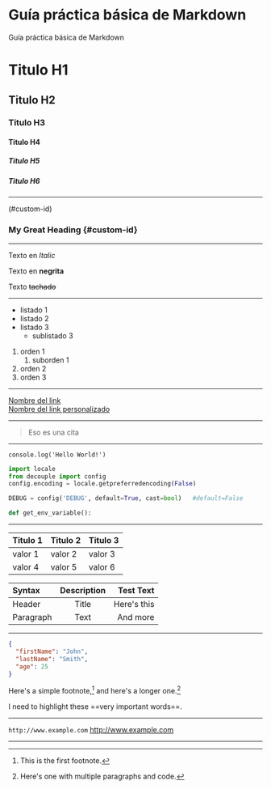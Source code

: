 

# Guía práctica básica de Markdown
Guía práctica básica de Markdown

<!-- Encabezados -->
# Titulo H1
## Titulo H2
### Titulo H3
#### Titulo H4
##### Titulo H5
##### Titulo H6
 <!-- Lineas divisorias ---  o ___ -->
___

<!-- Heading ID -->
(#custom-id)
### My Great Heading {#custom-id}
---
<!-- Texto -->
Texto en *Italic* 

Texto en **negrita**
 
Texto ~~tachado~~ 

<!-- Listas UL y OL -->
---
* listado 1
* listado 2
* listado 3
    * sublistado 3

1. orden 1
    1. suborden 1
2. orden 2
3. orden 3
 
<!-- Links -->
---
[Nombre del link](http://www.eddie.com)   
[Nombre del link personalizado](http://www.eddie.com "Eddie")   

___

<!-- Cita -->

> Eso es una cita

---
<!-- scripts de 1 linea entre backstics-->
`console.log('Hello World!')`

<!-- scripts de varias lineas entre backstics seguido del lenguaje -->
```python
import locale
from decouple import config
config.encoding = locale.getpreferredencoding(False)

DEBUG = config('DEBUG', default=True, cast=bool)   #default=False

def get_env_variable():
```
___
<!-- Tablas -->

|Titulo 1|Titulo 2|Titulo 3|
|--------|--------|--------|
|valor 1 | valor 2| valor 3|
|valor 4 | valor 5| valor 6|

| Syntax      | Description | Test Text          |
| :---        |    :----:   |               ---: |
| Header      | Title       | Here's this        |
| Paragraph   | Text        | And more           |
___

<!-- Fenced Code Block -->
```json
{
  "firstName": "John",
  "lastName": "Smith",
  "age": 25
}
```
<!-- Footnote -->
Here's a simple footnote,[^1] and here's a longer one.[^bignote]

[^1]: This is the first footnote.

[^bignote]: Here's one with multiple paragraphs and code.

<!--  -->
I need to highlight these ==very important words==.

---

<!-- Deshabilitar enlace -->
`http://www.example.com`
http://www.example.com

---
